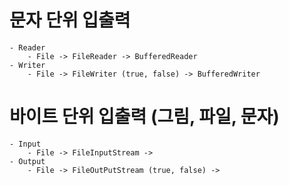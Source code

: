 
# 문자 단위 입출력

	- Reader  
		- File -> FileReader -> BufferedReader  
	- Writer  
		- File -> FileWriter (true, false) -> BufferedWriter  
		
# 바이트 단위 입출력 (그림, 파일, 문자)

	- Input  
		- File -> FileInputStream -> 
	- Output  
		- File -> FileOutPutStream (true, false) -> 
		
